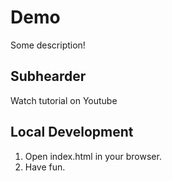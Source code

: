 # Demo

Some description!

## Subhearder

Watch tutorial on Youtube

##  Local Development

1. Open index.html in your browser.
2. Have fun.